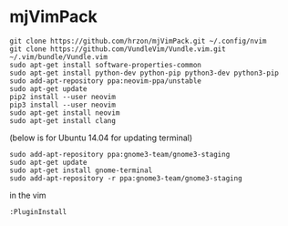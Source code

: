 # mjVimPack

<pre><code>git clone https://github.com/hrzon/mjVimPack.git ~/.config/nvim  
git clone https://github.com/VundleVim/Vundle.vim.git ~/.vim/bundle/Vundle.vim 
sudo apt-get install software-properties-common
sudo apt-get install python-dev python-pip python3-dev python3-pip
sudo add-apt-repository ppa:neovim-ppa/unstable
sudo apt-get update
pip2 install --user neovim
pip3 install --user neovim
sudo apt-get install neovim
sudo apt-get install clang</code></pre>

(below is for Ubuntu 14.04 for updating terminal)

<pre><code>sudo add-apt-repository ppa:gnome3-team/gnome3-staging
sudo apt-get update
sudo apt-get install gnome-terminal
sudo add-apt-repository -r ppa:gnome3-team/gnome3-staging</code></pre>

in the vim
<pre><code>:PluginInstall</code></pre>
